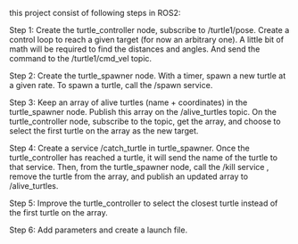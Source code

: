 this project consist of following steps in ROS2:

Step 1: Create the turtle_controller node, subscribe to /turtle1/pose. Create a control
loop to reach a given target (for now an arbitrary one). A little bit of math will be required
to find the distances and angles. And send the command to the /turtle1/cmd_vel topic.


Step 2: Create the turtle_spawner node. With a timer, spawn a new turtle at a given rate.
To spawn a turtle, call the /spawn service.

Step 3: Keep an array of alive turtles (name + coordinates) in the turtle_spawner node.
Publish this array on the /alive_turtles topic. On the turtle_controller node, subscribe to
the topic, get the array, and choose to select the first turtle on the array as the new
target.

Step 4: Create a service /catch_turtle in turtle_spawner. Once the turtle_controller has
reached a turtle, it will send the name of the turtle to that service. Then, from the
turtle_spawner node, call the /kill service , remove the turtle from the array, and publish
an updated array to /alive_turtles.

Step 5: Improve the turtle_controller to select the closest turtle instead of the first turtle
on the array.

Step 6: Add parameters and create a launch file.
